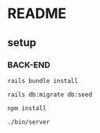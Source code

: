 # README

## setup
### BACK-END
```
rails bundle install
```
```
rails db:migrate db:seed
```
```
npm install
````
```
./bin/server
```

